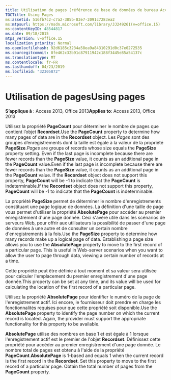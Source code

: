 ```yaml
---
title: Utilisation de pages (référence de base de données de bureau Access)
TOCTitle: Using Pages
ms:assetid: 516fb7c2-c7a2-385b-83e7-2091c7283ea2
ms:mtpsurl: https://msdn.microsoft.com/library/JJ249261(v=office.15)
ms:contentKeyID: 48544817
ms.date: 09/18/2015
mtps_version: v=office.15
localization_priority: Normal
ms.openlocfilehash: 92d6185c3234a58ea9a84310291d0c37e0272535
ms.sourcegitcommit: 8fe462c32b91c87911942c188f3445e85a54137c
ms.translationtype: MT
ms.contentlocale: fr-FR
ms.lasthandoff: 04/23/2019
ms.locfileid: "32305872"
---
```

# <a name="using-pages"></a><span data-ttu-id="e12ac-102">Utilisation de pages</span><span class="sxs-lookup"><span data-stu-id="e12ac-102">Using pages</span></span>


<span data-ttu-id="e12ac-103">**S’applique à** : Access 2013, Office 2013</span><span class="sxs-lookup"><span data-stu-id="e12ac-103">**Applies to**: Access 2013, Office 2013</span></span>

<span data-ttu-id="e12ac-104">Utilisez la propriété **PageCount** pour déterminer le nombre de pages que contient l’objet **Recordset**.</span><span class="sxs-lookup"><span data-stu-id="e12ac-104">Use the **PageCount** property to determine how many pages of data are in the **Recordset** object.</span></span> <span data-ttu-id="e12ac-105">Les *Pages* sont des groupes d’enregistrements dont la taille est égale à la valeur de la propriété **PageSize**.</span><span class="sxs-lookup"><span data-stu-id="e12ac-105">*Pages* are groups of records whose size equals the **PageSize** property setting.</span></span> <span data-ttu-id="e12ac-106">Even if the last page is incomplete because there are fewer records than the **PageSize** value, it counts as an additional page in the **PageCount** value.</span><span class="sxs-lookup"><span data-stu-id="e12ac-106">Even if the last page is incomplete because there are fewer records than the **PageSize** value, it counts as an additional page in the **PageCount** value.</span></span> <span data-ttu-id="e12ac-107">If the **Recordset** object does not support this property, **PageCount** will be -1 to indicate that the **PageCount** is indeterminable.</span><span class="sxs-lookup"><span data-stu-id="e12ac-107">If the **Recordset** object does not support this property, **PageCount** will be -1 to indicate that the **PageCount** is indeterminable.</span></span>

<span data-ttu-id="e12ac-p102">La propriété **PageSize** permet de déterminer le nombre d'enregistrements constituant une page logique de données. La définition d'une taille de page vous permet d'utiliser la propriété **AbsolutePage** pour accéder au premier enregistrement d'une page donnée. Ceci s'avère utile dans les scénarios de serveurs Web, pour offrir aux utilisateurs la possibilité de passer d'une page de données à une autre et de consulter un certain nombre d'enregistrements à la fois.</span><span class="sxs-lookup"><span data-stu-id="e12ac-p102">Use the **PageSize** property to determine how many records make up a logical page of data. Establishing a page size allows you to use the **AbsolutePage** property to move to the first record of a particular page. This is useful in Web-server scenarios when you want to allow the user to page through data, viewing a certain number of records at a time.</span></span>

<span data-ttu-id="e12ac-111">Cette propriété peut être définie à tout moment et sa valeur sera utilisée pour calculer l'emplacement du premier enregistrement d'une page donnée.</span><span class="sxs-lookup"><span data-stu-id="e12ac-111">This property can be set at any time, and its value will be used for calculating the location of the first record of a particular page.</span></span>

<span data-ttu-id="e12ac-p103">Utilisez la propriété **AbsolutePage** pour identifier le numéro de la page de l'enregistrement actif. Ici encore, le fournisseur doit prendre en charge les fonctionnalités requises pour que cette propriété soit disponible.</span><span class="sxs-lookup"><span data-stu-id="e12ac-p103">Use the **AbsolutePage** property to identify the page number on which the current record is located. Again, the provider must support the appropriate functionality for this property to be available.</span></span>

<span data-ttu-id="e12ac-p104">**AbsolutePage** utilise des nombres en base 1 et est égale à 1 lorsque l'enregistrement actif est le premier de l'objet **Recordset**. Définissez cette propriété pour accéder au premier enregistrement d'une page donnée. Le nombre total de pages est obtenu à l'aide de la propriété **PageCount**.</span><span class="sxs-lookup"><span data-stu-id="e12ac-p104">**AbsolutePage** is 1-based and equals 1 when the current record is the first record in the **Recordset**. Set this property to move to the first record of a particular page. Obtain the total number of pages from the **PageCount** property.</span></span>

